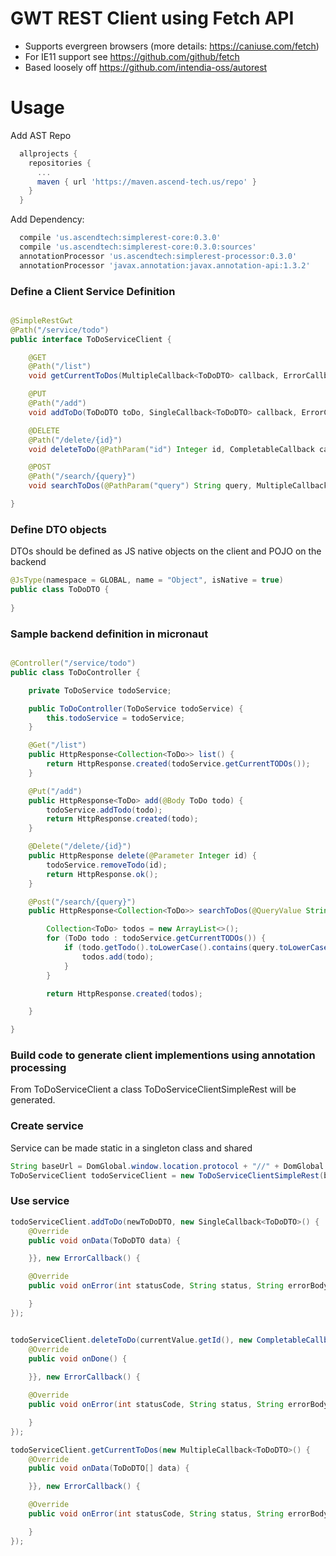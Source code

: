 # GWT REST Client using Fetch API
* Supports evergreen browsers (more details: https://caniuse.com/fetch)
* For IE11 support see https://github.com/github/fetch
* Based loosely off https://github.com/intendia-oss/autorest


# Usage


Add AST Repo
```gradle
  allprojects {
    repositories {
      ...
      maven { url 'https://maven.ascend-tech.us/repo' }
    }
  }
```

Add Dependency:
```gradle
  compile 'us.ascendtech:simplerest-core:0.3.0'
  compile 'us.ascendtech:simplerest-core:0.3.0:sources'
  annotationProcessor 'us.ascendtech:simplerest-processor:0.3.0'
  annotationProcessor 'javax.annotation:javax.annotation-api:1.3.2'  
```

### Define a Client Service Definition
```java

@SimpleRestGwt
@Path("/service/todo")
public interface ToDoServiceClient {

	@GET
	@Path("/list")
	void getCurrentToDos(MultipleCallback<ToDoDTO> callback, ErrorCallback errorCallback);

	@PUT
	@Path("/add")
	void addToDo(ToDoDTO toDo, SingleCallback<ToDoDTO> callback, ErrorCallback errorCallback);

	@DELETE
	@Path("/delete/{id}")
	void deleteToDo(@PathParam("id") Integer id, CompletableCallback callback, ErrorCallback errorCallback);

	@POST
	@Path("/search/{query}")
	void searchToDos(@PathParam("query") String query, MultipleCallback<ToDoDTO> callback, ErrorCallback errorCallback);

}
```

### Define DTO objects
DTOs should be defined as JS native objects on the client and POJO on the backend
```java
@JsType(namespace = GLOBAL, name = "Object", isNative = true)
public class ToDoDTO {
	
}
```


### Sample backend definition in micronaut
```java

@Controller("/service/todo")
public class ToDoController {

	private ToDoService todoService;

	public ToDoController(ToDoService todoService) {
		this.todoService = todoService;
	}

	@Get("/list")
	public HttpResponse<Collection<ToDo>> list() {
		return HttpResponse.created(todoService.getCurrentTODOs());
	}

	@Put("/add")
	public HttpResponse<ToDo> add(@Body ToDo todo) {
		todoService.addTodo(todo);
		return HttpResponse.created(todo);
	}

	@Delete("/delete/{id}")
	public HttpResponse delete(@Parameter Integer id) {
		todoService.removeTodo(id);
		return HttpResponse.ok();
	}

	@Post("/search/{query}")
	public HttpResponse<Collection<ToDo>> searchToDos(@QueryValue String query) {

		Collection<ToDo> todos = new ArrayList<>();
		for (ToDo todo : todoService.getCurrentTODOs()) {
			if (todo.getTodo().toLowerCase().contains(query.toLowerCase())) {
				todos.add(todo);
			}
		}

		return HttpResponse.created(todos);

	}

}
```

### Build code to generate client implementions using annotation processing
From ToDoServiceClient a class ToDoServiceClientSimpleRest will be generated.

### Create service
Service can be made static in a singleton class and shared
```java
String baseUrl = DomGlobal.window.location.protocol + "//" + DomGlobal.window.location.host;
ToDoServiceClient todoServiceClient = new ToDoServiceClientSimpleRest(baseUrl);
```

### Use service
```java
todoServiceClient.addToDo(newToDoDTO, new SingleCallback<ToDoDTO>() {
	@Override
	public void onData(ToDoDTO data) {

	}}, new ErrorCallback() {

	@Override
	public void onError(int statusCode, String status, String errorBody) {

	}
});


todoServiceClient.deleteToDo(currentValue.getId(), new CompletableCallback() {
	@Override
	public void onDone() {
	
	}}, new ErrorCallback() {

	@Override
	public void onError(int statusCode, String status, String errorBody) {

	}
});

todoServiceClient.getCurrentToDos(new MultipleCallback<ToDoDTO>() {
	@Override
	public void onData(ToDoDTO[] data) {

	}}, new ErrorCallback() {

	@Override
	public void onError(int statusCode, String status, String errorBody) {

	}
});

```






